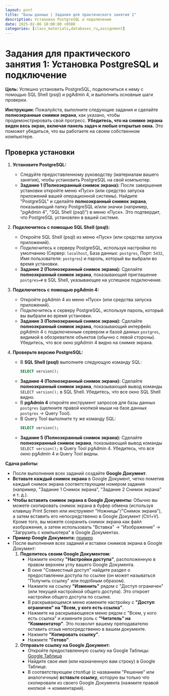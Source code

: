 ```yaml
---
layout: post
title: "Базы данных | Задания для практического занятия 1"
description: Установка PostgreSQL и подключение
date: 2025-02-06 10:00:00 +0500
categories: [class_materials,databases_ru,assignment]
---
```


# Задания для практического занятия 1: Установка PostgreSQL и подключение

**Цель:** Успешно установить PostgreSQL, подключиться к нему с помощью SQL Shell (psql) и pgAdmin 4, и выполнить основные шаги проверки.

**Инструкции:** Пожалуйста, выполните следующие задания и сделайте **полноэкранные снимки экрана**, как указано, чтобы продемонстрировать свой прогресс.  **Убедитесь, что на снимке экрана виден весь экран, включая панель задач и любые открытые окна.** Это поможет убедиться, что вы работаете на своем собственном компьютере.

## Проверка установки

1.  **Установите PostgreSQL:**
    *   Следуйте предоставленному руководству (материалам вашего занятия), чтобы установить PostgreSQL на свой компьютер.
    *   **Задание 1 (Полноэкранный снимок экрана):** После завершения установки откройте меню «Пуск» (или средство запуска приложений вашей операционной системы). Найдите "PostgreSQL" и сделайте **полноэкранный снимок экрана**, показывающий папку PostgreSQL и/или значки (например, "pgAdmin 4", "SQL Shell (psql)") в меню «Пуск». Это подтвердит, что PostgreSQL установлен в вашей системе.

2.  **Подключитесь с помощью SQL Shell (psql):**
    *   Откройте SQL Shell (psql) из меню «Пуск» (или средства запуска приложений).
    *   Подключитесь к серверу PostgreSQL, используя настройки по умолчанию (Сервер: `localhost`, База данных: `postgres`, Порт: `5432`, Имя пользователя: `postgres`) и пароль, который вы выбрали во время установки.
    *   **Задание 2 (Полноэкранный снимок экрана):** Сделайте **полноэкранный снимок экрана**, показывающий приглашение `postgres=#` в SQL Shell, указывающее на успешное подключение.

3.  **Подключитесь с помощью pgAdmin 4:**
    *   Откройте pgAdmin 4 из меню «Пуск» (или средства запуска приложений).
    *   Подключитесь к серверу PostgreSQL, используя пароль, который вы выбрали во время установки.
    *   **Задание 3 (Полноэкранный снимок экрана):** Сделайте **полноэкранный снимок экрана**, показывающий интерфейс pgAdmin 4 с подключенным сервером и базой данных `postgres`, видимой в обозревателе объектов (обычно с левой стороны). Убедитесь, что все окно pgAdmin 4 видно на снимке экрана.

4.  **Проверьте версию PostgreSQL:**
    *   В **SQL Shell (psql)** выполните следующую команду SQL:
        ```sql
        SELECT version();
        ```
    *   **Задание 4 (Полноэкранный снимок экрана):** Сделайте **полноэкранный снимок экрана**, показывающий вывод команды `SELECT version();` в SQL Shell. Убедитесь, что все окно SQL Shell видно.
    *   В **pgAdmin 4** откройте инструмент запросов для базы данных `postgres` (щелкните правой кнопкой мыши на базе данных `postgres` -> Query Tool).
    *   В Query Tool выполните ту же команду SQL:
        ```sql
        SELECT version();
        ```
    *   **Задание 5 (Полноэкранный снимок экрана):** Сделайте **полноэкранный снимок экрана**, показывающий вывод команды `SELECT version();` в Query Tool pgAdmin 4. Убедитесь, что все окно pgAdmin 4 и Query Tool видны.


**Сдача работы:**
*   После выполнения всех заданий создайте **Google Документ**.
*   **Вставьте каждый снимок экрана** в Google Документ, четко пометив каждый снимок экрана соответствующим номером задания (например, "Задание 1 Снимок экрана", "Задание 2 Снимок экрана" и т. д.).
*   **Чтобы вставить снимок экрана в Google Документы:** Обычно вы можете скопировать снимок экрана в буфер обмена (используя клавишу Print Screen или инструмент "Ножницы"/"Снимок экрана"), а затем вставить его непосредственно в Google Документ (Ctrl+V).  Кроме того, вы можете сохранить снимок экрана как файл изображения, а затем использовать "Вставка" -> "Изображение" -> "Загрузить с компьютера" в Google Документах.
*  **Пример Google Документа:** [пример](https://docs.google.com/document/d/1ynMC9SYneneHVpLJf36K83jjNSFCzXFsQQU0zLsd1U0/edit?usp=sharing)
*   После выполнения всех заданий и вставки снимков экрана в Google Документ:
    1.  **Поделитесь своим Google Документом:**
        *   Нажмите кнопку **"Настройки доступа"**, расположенную в правом верхнем углу вашего Google Документа.
        *   В окне "Совместный доступ" найдите раздел о предоставлении доступа по ссылке (он может называться "Получить ссылку" или подобным образом).
        *   Нажмите на ссылку **"Изменить"** рядом с "Доступ ограничен" (или текущей настройкой общего доступа). Это откроет настройки общего доступа по ссылке.
        *   В раскрывающемся меню измените настройку с **"Доступ ограничен" на "Всем, у кого есть ссылка"**.
        *   Нажмите на раскрывающееся меню рядом с "Всем, у кого есть ссылка" и измените роль с **"Читатель" на "Комментатор"**. Это позволит вашему преподавателю оставить отзыв непосредственно в вашем документе.
        *   Нажмите **"Копировать ссылку"**.
        *   Нажмите **"Готово"**.
    2.  **Отправьте ссылку на Google Документ:**
        *   Откройте предоставленную ссылку на Google Таблицы: [Google Таблица](https://docs.google.com/spreadsheets/d/1QGOHyNHHcyDGcHhwq_vayNSItSNLEt_Qc58ZUeXONyo/edit?usp=sharing)
        *   Найдите свое имя (или назначенную вам строку) в Google Таблице.
        *   В соответствующем столбце (с названием "Решение" или аналогичным) **вставьте ссылку**, которую вы только что скопировали из своего Google Документа (нажмите правой кнопкой -> комментарий).
